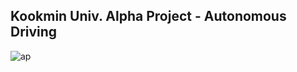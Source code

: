 ## Kookmin Univ. Alpha Project - Autonomous Driving
![ap](https://github.com/user-attachments/assets/b66ab281-1917-420a-94a8-bd2c859312b8)
